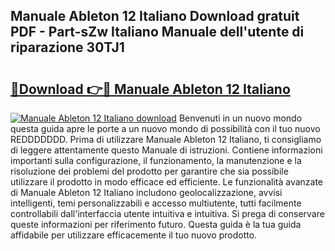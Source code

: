 ## Manuale Ableton 12 Italiano Download gratuit PDF - Part-sZw Italiano Manuale dell'utente di riparazione 30TJ1

# <h2><a href="http://dff135.blite.top/?on=Manuale+Ableton+12+Italiano">🔗Download 👉🔴 Manuale Ableton 12 Italiano</a></h2>

[![Manuale Ableton 12 Italiano download](https://i.imgur.com/lujVjoI.png)](http://dff135.blite.top/?on=Manuale+Ableton+12+Italiano)
Benvenuti in un nuovo mondo questa guida apre le porte a un nuovo mondo di possibilità con il tuo nuovo REDDDDDDD. Prima di utilizzare Manuale Ableton 12 Italiano, ti consigliamo di leggere attentamente questo Manuale di istruzioni. Contiene informazioni importanti sulla configurazione, il funzionamento, la manutenzione e la risoluzione dei problemi del prodotto per garantire che sia possibile utilizzare il prodotto in modo efficace ed efficiente. Le funzionalità avanzate di Manuale Ableton 12 Italiano includono geolocalizzazione, avvisi intelligenti, temi personalizzabili e accesso multiutente, tutti facilmente controllabili dall'interfaccia utente intuitiva e intuitiva. Si prega di conservare queste informazioni per riferimento futuro. Questa guida è la tua guida affidabile per utilizzare efficacemente il tuo nuovo prodotto.
